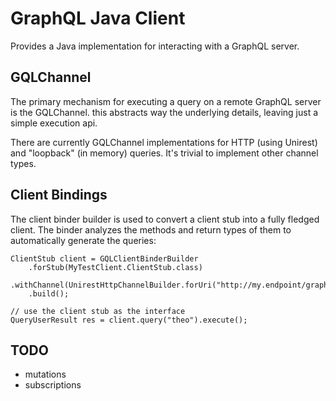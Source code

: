 # GraphQL Java Client

Provides a Java implementation for interacting with a GraphQL server.

## GQLChannel

The primary mechanism for executing a query on a remote GraphQL server is the GQLChannel.  this abstracts way the underlying details, leaving just a simple execution api.

There are currently GQLChannel implementations for HTTP (using Unirest) and "loopback" (in memory) queries.  It's trivial to implement other channel types.

## Client Bindings

The client binder builder is used to convert a client stub into a fully fledged client.  The binder analyzes the methods and return types of them to automatically generate the queries: 

    ClientStub client = GQLClientBinderBuilder
        .forStub(MyTestClient.ClientStub.class)
        .withChannel(UnirestHttpChannelBuilder.forUri("http://my.endpoint/graphql").build())
        .build();
    
    // use the client stub as the interface
    QueryUserResult res = client.query("theo").execute();

## TODO

- mutations
- subscriptions

